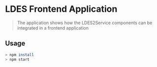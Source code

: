 # LDES Frontend Application

> The application shows how the LDES2Service components can be integrated in a frontend application

## Usage

```bash
> npm install
> npm start
``` 
